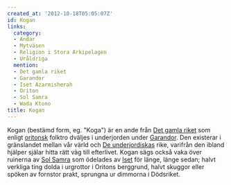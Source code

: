 ```yaml
---
created_at: '2012-10-18T05:05:07Z'
id: Kogan
links:
  category:
  - Andar
  - Mytväsen
  - Religion i Stora Arkipelagen
  - Uråldriga
  mention:
  - Det gamla riket
  - Garandor
  - Iset Azarmisherah
  - Oriton
  - Sol Samra
  - Wada Ktono
title: Kogan
---
```


Kogan (bestämd form, eg. "Koga") är en ande från [Det gamla riket] som enligt [oritonsk] folktro
dväljes i underjorden under [Garandor]. Den existerar i gränslandet mellan vår värld och [De
underjordiskas] rike, varifrån den ibland hjälper själar hitta rätt väg till efterlivet. Kogan sägs
också vaka över ruinerna av [Sol Samra] som ödelades av [Iset] för länge, länge sedan; halvt
verkliga ting dolda i urgrottor i Oritons berggrund, halvt skuggor eller spöken av fornstor prakt,
sprungna ur dimmorna i Dödsriket.

  [Det gamla riket]: Det_gamla_riket
  [oritonsk]: Oriton
  [Garandor]: Garandor
  [De underjordiskas]: Wada_Ktono
  [Sol Samra]: Sol_Samra
  [Iset]: Iset_Azarmisherah